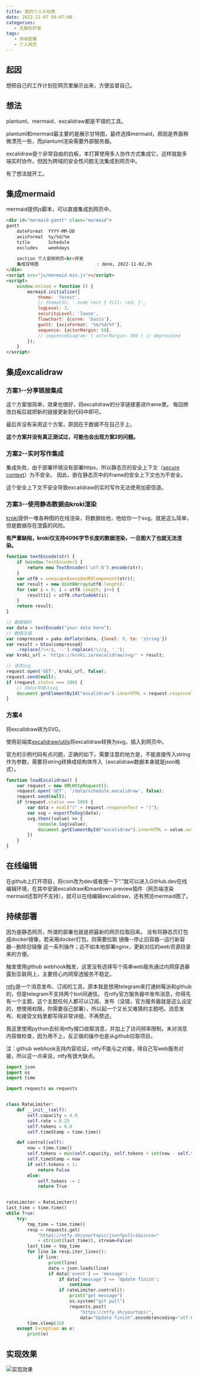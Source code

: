 ```yaml
---
title: 我的个人计划表
date: 2022-11-07 09:47:08
categories:
   - 无聊的开发
tags: 
   - 持续部署
   - 个人网页
---
```


## 起因
想把自己的工作计划在网页里展示出来，方便监督自己。

## 想法
plantuml、mermaid、excalidraw都是不错的工具。

plantuml和mermaid最主要的是展示甘特图，最终选择mermaid，原因是界面稍微漂亮一些，而plantuml渲染需要外部服务器。

excalidraw是个非常自由的白板，本打算使用多人协作方式集成它，这样就能多端实时协作，但因为跨域的安全性问题无法集成到网页中。

有了想法就开工。

## 集成mermaid
mermaid提供js脚本，可以直接集成到网页中。

``` html
<div id="mermaid-gantt" class="mermaid">
gantt
    dateFormat  YYYY-MM-DD
    axisFormat  %y/%d/%m
    title       Schedule
    excludes    weekdays
    
    section 个人安排网页<br>开发
    集成甘特图                      : done, 2022-11-02,3h
</div>
<script src="js/mermaid.min.js"></script>
<script>
    window.onload = function () {
        mermaid.initialize({
            theme: 'forest',
            // themeCSS: '.node rect { fill: red; }',
            logLevel: 3,
            securityLevel: 'loose',
            flowchart: {curve: 'basis'},
            gantt: {axisFormat: '%m/%d/%Y'},
            sequence: {actorMargin: 50},
            // sequenceDiagram: { actorMargin: 300 } // deprecated
        });
    }
</script>
```

## 集成excalidraw
### 方案1--分享链接集成
这个方案很简单，效果也很好，将excalidraw的分享链接塞进iframe里。
每回修改白板后就把新的链接更新到代码中即可。

最后并没有采用这个方案，原因在于数据不在自己手上。

**这个方案并没有真正测试过，可能也会出现方案2的问题。**

### 方案2--实时写作集成
集成失败，由于部署环境没有部署https，所以静态页的安全上下文（[secure context](https://w3c.github.io/webappsec-secure-contexts/)）为不安全。
因此，嵌在静态页中的iframe的安全上下文也为不安全。

这个安全上下文不安全导致excalidraw的实时写作无法使用加密信道。

### 方案3--使用静态数据由kroki渲染
[kroki](https://kroki.io/)提供一堆各种图的在线渲染，将数据给他，他给你一个svg，就是这么简单，但是数据存在泄露的风险。

**有严重缺陷，kroki仅支持4096字节长度的数据渲染，一旦图大了也就无法渲染。**

``` javascript
function textEncode(str) {
    if (window.TextEncoder) {
        return new TextEncoder('utf-8').encode(str);
    }
    var utf8 = unescape(encodeURIComponent(str));
    var result = new Uint8Array(utf8.length);
    for (var i = 0; i < utf8.length; i++) {
        result[i] = utf8.charCodeAt(i);
    }
    return result;
}

// 数据编码
var data = textEncode("your data here");
// 数据压缩
var compressed = pako.deflate(data, {level: 9, to: 'string'})
var result = btoa(compressed)
    .replace(/\+/g, '-').replace(/\//g, '_');
var kroki_url = 'https://kroki.io/excalidraw/svg/' + result;

// 请求svg
request.open('GET', kroki_url, false);
request.send(null);
if (request.status === 200) {
	// 向div中插入svg
	document.getElementById("excalidraw").innerHTML = request.responseText;
}
```

### 方案4
将excalidraw转为SVG。

使用前端库[excalidraw/utils](https://www.npmjs.com/package/@excalidraw/utils)将excalidraw转换为svg，插入到网页中。

官方的示例代码有点问题，正确的如下。需要注意的地方是，不能直接传入string作为参数，需要将string转换成结构体传入（excalidraw数据本身就是json格式）。
```javascript
function loadExcalidraw() {
    var request = new XMLHttpRequest();
    request.open('GET', '/data/schedule.excalidraw', false);
    request.send(null);
    if (request.status === 200) {
        var data = eval("(" + request.responseText + ")");
        var svg = exportToSvg(data);
        svg.then((value) => {
            console.log(value);
            document.getElementById("excalidraw").innerHTML = value.outerHTML;
        })
    }
}
```

## 在线编辑
在github上打开项目，将com改为dev或者按一下“.”就可以进入GitHub.dev在线编辑环境，在其中安装excalidraw和mardown preview插件（网页端渲染mermaid还暂时不支持），就可以在线编辑excalidraw，还有预览mermaid图了。

## 持续部署
因为是静态网页，所谓的部署也就是把最新的网页拉取回来。
没有将静态页打包成docker镜像，若采用docker打包，则需要拉取 镜像--停止旧容器--运行新容器--删除旧镜像 这一系列操作；远不如本地部署nginx，更新对应的web资源目录来的方便。

触发使用github webhook触发，这里没有选择写个简单web服务通过内网穿透暴露到互联网上，主要担心内网穿透服务不稳定。

[ntfy](https://ntfy.sh/)是一个消息发布、订阅的工具，原本我是想用telegram来打通树莓派和github的，但是telegram不支持两个bot间通信。
在ntfy官方服务器中发布消息，你得先有一个主题，这个主题任何人都可以订阅、发布（没错，官方服务器就是这么设定的，想使用权限，你需要自己部署），所以起一个又长又难猜的主题吧。消息发布、和接受文档里都写得非常详细，不再赘述。

我这里使用python去轮询ntfy接口收取消息，并加上了访问频率限制，未对消息内容做检查，因为用不上，反正做的操作也是从github拉取项目。

注：github webhook支持内容验证，ntfy不能与之对接，得自己写web服务对接，所以这一点来说，ntfy有很大缺点。

``` python
import json
import os
import time

import requests as requests


class RateLimiter:
    def __init__(self):
        self.capacity = 4.0
        self.rate = 0.25
        self.tokens = 0.0
        self.timeStamp = time.time()

    def control(self):
        now = time.time()
        self.tokens = min(self.capacity, self.tokens + int(now - self.timeStamp) * self.rate)
        self.timeStamp = now
        if self.tokens < 1:
            return False
        else:
            self.tokens -= 1
            return True


rateLimiter = RateLimiter()
last_time = time.time()
while True:
    try:
        tmp_time = time.time()
        resp = requests.get(
            "https://ntfy.sh/yourtopic/json?poll=1&since="
            + str(int(last_time)), stream=False)
        last_time = tmp_time
        for line in resp.iter_lines():
            if line:
                print(line)
                data = json.loads(line)
                if data['event'] == 'message':
                    if data['message'] == 'Update finish':
                        continue
                    if rateLimiter.control():
                        print("get message")
                        os.system("git pull")
                        requests.post(
                            "https://ntfy.sh/yourtopic",
                            data="Update finish".encode(encoding='utf-8'))
        time.sleep(10)
    except Exception as e:
        print(e)
```

## 实现效果
![实现效果](https://raw.githubusercontent.com/gomi1992/blog_images/main/img/202211081623858.png)
